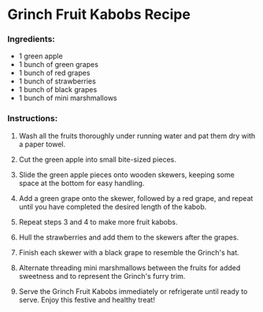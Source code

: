 # **Grinch Fruit Kabobs Recipe**

### **Ingredients:**
- 1 green apple
- 1 bunch of green grapes
- 1 bunch of red grapes
- 1 bunch of strawberries
- 1 bunch of black grapes
- 1 bunch of mini marshmallows

### **Instructions:**

1. Wash all the fruits thoroughly under running water and pat them dry with a paper towel.

2. Cut the green apple into small bite-sized pieces.

3. Slide the green apple pieces onto wooden skewers, keeping some space at the bottom for easy handling.

4. Add a green grape onto the skewer, followed by a red grape, and repeat until you have completed the desired length of the kabob.

5. Repeat steps 3 and 4 to make more fruit kabobs.

6. Hull the strawberries and add them to the skewers after the grapes.

7. Finish each skewer with a black grape to resemble the Grinch's hat.

8. Alternate threading mini marshmallows between the fruits for added sweetness and to represent the Grinch's furry trim.

9. Serve the Grinch Fruit Kabobs immediately or refrigerate until ready to serve. Enjoy this festive and healthy treat!